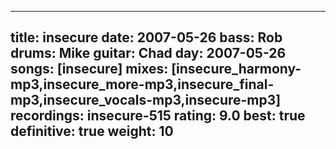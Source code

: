 
---
title: insecure
date: 2007-05-26
bass:	Rob
drums:	Mike
guitar:	Chad
day: 2007-05-26
songs: [insecure]
mixes: [insecure_harmony-mp3,insecure_more-mp3,insecure_final-mp3,insecure_vocals-mp3,insecure-mp3]
recordings: insecure-515
rating: 9.0
best: true
definitive: true
weight: 10
---
